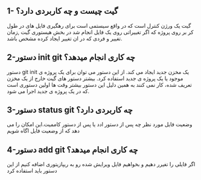 ## 1- گیت چیست و چه کاربردی دارد؟
گیت یک ورژن کنترل است که در واقع سیستمی است برای رهگیری فایل های در طول کر بر روی پروژه که اگر تغییراتی روی یک فایل انجام شد در بخش هیستوری گیت ,زمان تغییر و فردی که در ان تغییر ایجاد کرده مشخص باشد.
## 2-دستور init git چه کاری انجام میدهد؟
دستور git init یک مخزن جدید ایجاد می کند. از این دستور می توان برای یک پروژه ی موجود یا یک پروژه ی جدید استفاده کرد. بیشتر دستور های گیت خارج از یک مخزن تعریف شده، کار نمی کنند به همین دلیل این دستور بیشتر وقت ها اولین دستوری است که در یک پروژه ی جدید اجرا می شود.
## 3-دستور status git چه کاربردی دارد؟
وضعیت فایل مورد نظر چه پس از دستور ادد یا پس از دستور کاممیت.این امکان را می دهد که از وضعیت فایل اگاه شویم
## 4-دستور add git چه کاری انجام میدهد؟
اگر فایلی را تغیرر دهیم و بخواهیم فایل ویرایش شده رو به ریپازیتوری اضافه کنیم از این دستور باید استفاده کرد 
